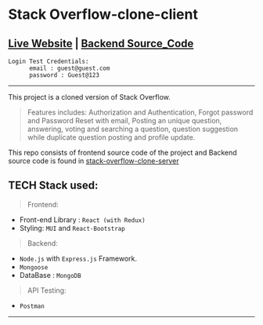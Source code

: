 # Stack Overflow-clone-client
<base target="_blank">

## [Live Website](https://stack-overflow-clone-client.netlify.app)  |  [Backend Source_Code](https://github.com/SaiPraneethPegada/stack-overflow-clone-server.git)

    Login Test Credentials:
          email : guest@guest.com
          password : Guest@123

----

This project is a cloned version of Stack Overflow. 
> Features includes: Authorization and Authentication, Forgot password and Password Reset with email, Posting an unique question, answering, voting and searching a question, question suggestion while duplicate question posting and profile update.

This repo consists of frontend source code of the project and Backend source code is found in [stack-overflow-clone-server](https://github.com/SaiPraneethPegada/stack-overflow-clone-server.git)

## TECH Stack used:

> Frontend:
- Front-end Library : `React (with Redux)`
- Styling: `MUI` and `React-Bootstrap`

> Backend:
- `Node.js` with `Express.js` Framework.
- `Mongoose`
- DataBase : `MongoDB`

> API Testing:
- `Postman`

----
